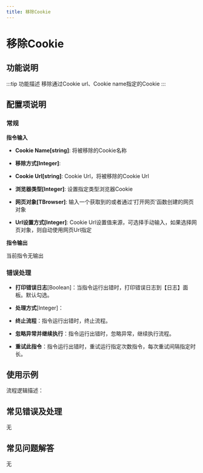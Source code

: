 ```yaml
---
title: 移除Cookie
---
```


# 移除Cookie

## 功能说明

:::tip 功能描述
移除通过Cookie url、Cookie name指定的Cookie
:::

## 配置项说明

### 常规

**指令输入**

- **Cookie Name[string]**: 将被移除的Cookie名称

- **移除方式[Integer]**: 

- **Cookie Url[string]**: Cookie Url，将被移除的Cookie Url

- **浏览器类型[Integer]**: 设置指定类型浏览器Cookie

- **网页对象[TBrowser]**: 输入一个获取到的或者通过'打开网页'函数创建的网页对象

- **Url设置方式[Integer]**: Cookie Url设置值来源，可选择手动输入，如果选择网页对象，则自动使用网页Url指定


**指令输出**

当前指令无输出

### 错误处理

- **打印错误日志**[Boolean]：当指令运行出错时，打印错误日志到【日志】面板。默认勾选。

- **处理方式**[Integer]：

 - **终止流程**：指令运行出错时，终止流程。

 - **忽略异常并继续执行**：指令运行出错时，忽略异常，继续执行流程。

 - **重试此指令**：指令运行出错时，重试运行指定次数指令，每次重试间隔指定时长。

## 使用示例

流程逻辑描述：

## 常见错误及处理

无

## 常见问题解答

无

